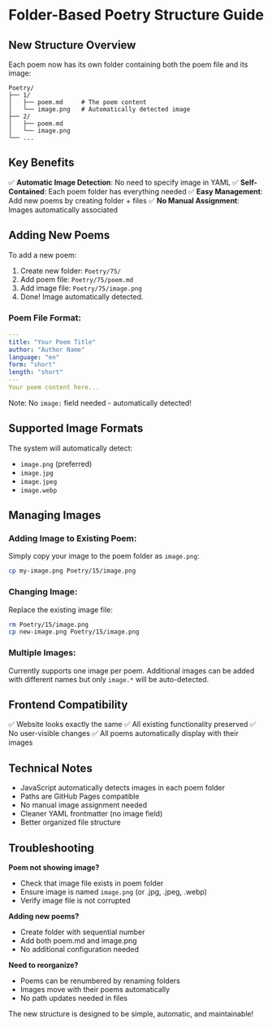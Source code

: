 # Folder-Based Poetry Structure Guide

## New Structure Overview

Each poem now has its own folder containing both the poem file and its image:

```
Poetry/
├── 1/
│   ├── poem.md     # The poem content
│   └── image.png   # Automatically detected image
├── 2/
│   ├── poem.md
│   └── image.png
└── ...
```

## Key Benefits

✅ **Automatic Image Detection**: No need to specify image in YAML
✅ **Self-Contained**: Each poem folder has everything needed
✅ **Easy Management**: Add new poems by creating folder + files
✅ **No Manual Assignment**: Images automatically associated

## Adding New Poems

To add a new poem:

1. Create new folder: `Poetry/75/`
2. Add poem file: `Poetry/75/poem.md`
3. Add image file: `Poetry/75/image.png`
4. Done! Image automatically detected.

### Poem File Format:
```yaml
---
title: "Your Poem Title"
author: "Author Name"
language: "en"
form: "short"
length: "short"
---
Your poem content here...
```

Note: No `image:` field needed - automatically detected!

## Supported Image Formats

The system will automatically detect:
- `image.png` (preferred)
- `image.jpg`
- `image.jpeg`
- `image.webp`

## Managing Images

### Adding Image to Existing Poem:
Simply copy your image to the poem folder as `image.png`:
```bash
cp my-image.png Poetry/15/image.png
```

### Changing Image:
Replace the existing image file:
```bash
rm Poetry/15/image.png
cp new-image.png Poetry/15/image.png
```

### Multiple Images:
Currently supports one image per poem. Additional images can be added with different names but only `image.*` will be auto-detected.

## Frontend Compatibility

✅ Website looks exactly the same
✅ All existing functionality preserved
✅ No user-visible changes
✅ All poems automatically display with their images

## Technical Notes

- JavaScript automatically detects images in each poem folder
- Paths are GitHub Pages compatible
- No manual image assignment needed
- Cleaner YAML frontmatter (no image field)
- Better organized file structure

## Troubleshooting

**Poem not showing image?**
- Check that image file exists in poem folder
- Ensure image is named `image.png` (or .jpg, .jpeg, .webp)
- Verify image file is not corrupted

**Adding new poems?**
- Create folder with sequential number
- Add both poem.md and image.png
- No additional configuration needed

**Need to reorganize?**
- Poems can be renumbered by renaming folders
- Images move with their poems automatically
- No path updates needed in files

The new structure is designed to be simple, automatic, and maintainable!
